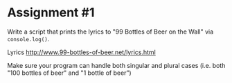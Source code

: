 # Assignment #1
Write a script that prints the lyrics to "99 Bottles of Beer on the
Wall" via `console.log()`.

Lyrics <http://www.99-bottles-of-beer.net/lyrics.html>

Make sure your program can handle both singular and plural
cases (i.e. both "100 bottles of beer" and "1 bottle of beer”)